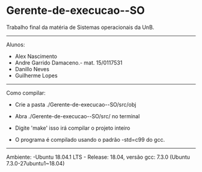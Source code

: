 # Gerente-de-execucao--SO

Trabalho final da matéria de Sistemas operacionais da UnB.

---------------------------------------------------------------------------------------

Alunos:

* Alex Nascimento
* Andre Garrido Damaceno.- mat. 15/0117531
* Danillo Neves
* Guilherme Lopes

---------------------------------------------------------------------------------------

Como compilar:

* Crie a pasta ./Gerente-de-execucao--SO/src/obj
* Abra ./Gerente-de-execucao--SO/src/ no terminal
* Digite 'make' isso irá compilar o projeto inteiro

* O programa é compilado usando o padrão -std=c99 do gcc.

---------------------------------------------------------------------------------------

Ambiente:
-Ubuntu 18.04.1 LTS - Release: 18.04, versão gcc: 7.3.0 (Ubuntu 7.3.0-27ubuntu1~18.04) 
